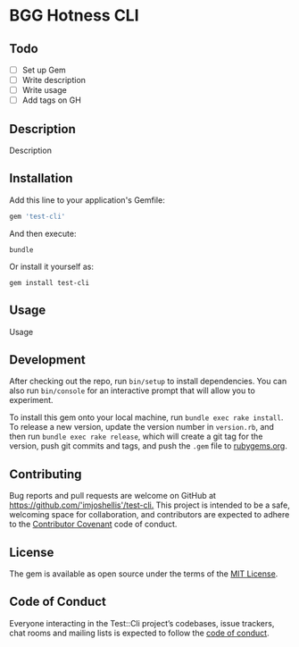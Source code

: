 # BGG Hotness CLI

## Todo

- [ ] Set up Gem
- [ ] Write description
- [ ] Write usage
- [ ] Add tags on GH

## Description

Description

## Installation

Add this line to your application's Gemfile:

```ruby
gem 'test-cli'
```

And then execute:

    bundle

Or install it yourself as:

    gem install test-cli

## Usage

Usage

## Development

After checking out the repo, run `bin/setup` to install dependencies. You can also run `bin/console` for an interactive prompt that will allow you to experiment.

To install this gem onto your local machine, run `bundle exec rake install`. To release a new version, update the version number in `version.rb`, and then run `bundle exec rake release`, which will create a git tag for the version, push git commits and tags, and push the `.gem` file to [rubygems.org](https://rubygems.org).

## Contributing

Bug reports and pull requests are welcome on GitHub at <https://github.com/'imjoshellis'/test-cli.> This project is intended to be a safe, welcoming space for collaboration, and contributors are expected to adhere to the [Contributor Covenant](http://contributor-covenant.org) code of conduct.

## License

The gem is available as open source under the terms of the [MIT License](https://opensource.org/licenses/MIT).

## Code of Conduct

Everyone interacting in the Test::Cli project’s codebases, issue trackers, chat rooms and mailing lists is expected to follow the [code of conduct](https://github.com/'imjoshellis'/test-cli/blob/master/CODE_OF_CONDUCT.md).
